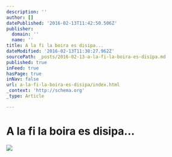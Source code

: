 ```yaml
---
description: ''
author: []
datePublished: '2016-02-13T11:42:50.506Z'
publisher:
  domain: ''
  name: ''
title: A la fi la boira es disipa...
dateModified: '2016-02-13T11:38:27.962Z'
sourcePath: _posts/2016-02-13-a-la-fi-la-boira-es-disipa.md
published: true
inFeed: true
hasPage: true
inNav: false
url: a-la-fi-la-boira-es-disipa/index.html
_context: 'http://schema.org'
_type: Article

---
```

# A la fi la boira es disipa...
![](https://the-grid-user-content.s3-us-west-2.amazonaws.com/8bf904ab-828b-460c-bf0d-1d95c8e8682b.png)